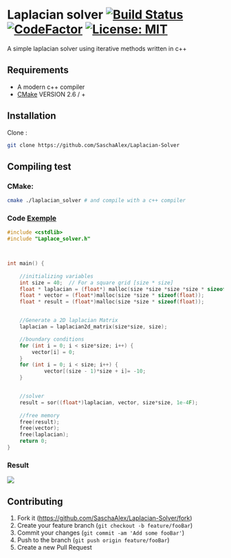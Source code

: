 # Laplacian solver [![Build Status](https://travis-ci.org/SaschaAlex/Laplacian-Solver.svg?branch=master)](https://travis-ci.org/SaschaAlex/Laplacian-Solver)  [![CodeFactor](https://www.codefactor.io/repository/github/saschaalex/laplacian-solver/badge)](https://www.codefactor.io/repository/github/saschaalex/laplacian-solver) [![License: MIT](https://img.shields.io/badge/License-MIT-yellow.svg)](https://opensource.org/licenses/MIT)
A simple laplacian solver using iterative methods written in c++


## Requirements
* A modern c++ compiler
* [CMake](https://cmake.org/)  VERSION 2.6 / +



## Installation


Clone :
```sh
git clone https://github.com/SaschaAlex/Laplacian-Solver
```

## Compiling test

### CMake:

```sh
cmake ./laplacian_solver # and compile with a c++ compiler
```

### Code [Exemple](https://github.com/SaschaAlex/Laplacian-Solver/blob/master/laplacian_solver/exemple.cpp)
```cpp
#include <cstdlib>
#include "Laplace_solver.h"



int main() {
	
	//initializing variables  
	int size = 40;  // For a square grid [size * size]
	float * laplacian = (float*) malloc(size *size *size *size * sizeof(float)); 
	float * vector = (float*)malloc(size *size * sizeof(float));
	float * result = (float*)malloc(size *size * sizeof(float));


	//Generate a 2D laplacian Matrix
	laplacian = laplacian2d_matrix(size*size, size);

	//boundary conditions
	for (int i = 0; i < size*size; i++) {
		vector[i] = 0;
	}
	for (int i = 0; i < size; i++) {
			vector[(size - 1)*size + i]= -10;
	}


	//solver
	result = sor((float*)laplacian, vector, size*size, 1e-4F);
	
	//free memory 
	free(result);
	free(vector);
	free(laplacian);
	return 0;
}
```
###  Result

![](https://i.imgur.com/VxFA0hr.png)

## Contributing

1. Fork it (<https://github.com/SaschaAlex/Laplacian-Solver/fork>)
2. Create your feature branch (`git checkout -b feature/fooBar`)
3. Commit your changes (`git commit -am 'Add some fooBar'`)
4. Push to the branch (`git push origin feature/fooBar`)
5. Create a new Pull Request